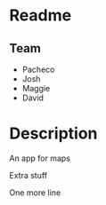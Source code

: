 # Readme
## Team
* Pacheco
* Josh
* Maggie
* David



# Description
An app for maps



Extra stuff

One more line


<!-- End of File -->
